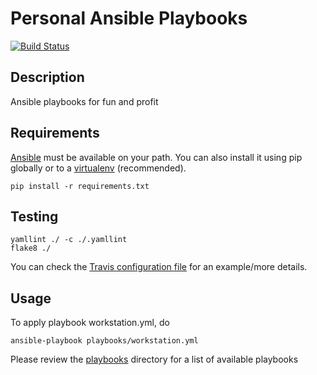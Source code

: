 # Personal Ansible Playbooks
[![Build Status](https://travis-ci.org/nephelaiio/ansible-playbooks.svg?branch=master)](https://travis-ci.org/nephelaiio/ansible-playbooks)

## Description
Ansible playbooks for fun and profit

## Requirements
[Ansible](https://www.ansible.com/) must be available on your path. You can also install it using pip globally or to a [virtualenv](https://virtualenv.pypa.io/en/stable/) (recommended). 

```
pip install -r requirements.txt
```

## Testing

```
yamllint ./ -c ./.yamllint
flake8 ./
```

You can check the [Travis configuration file](/.travis.yml) for an example/more details.

## Usage
To apply playbook workstation.yml, do

```
ansible-playbook playbooks/workstation.yml
```

Please review the [playbooks](/playbooks) directory for a list of available playbooks
